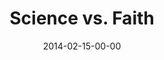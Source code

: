 ---
layout: message
category: message
series: "Heavyweights 2"
title: "Science vs. Faith"
date: 2014-02-15-00-00
message_id: 848
sc-permalink-url: "http://soundcloud.com/crdschurch/science-vs-faith"
audio: "http://s3.amazonaws.com/crossroads-media/messages/audio/heavyweights2_02.mp3"
audio-duration: "55:16"
program: "http://s3.amazonaws.com/crossroads-media/documents/02_15-16_14Program_LO.pdf"
description: "Are science and faith mutually exclusive?"
video: "http://s3.amazonaws.com/crossroads-media/messages/video/heavyweights2_02.mp4"
video-duration: "55:16"
yt-video-id: "d00ZqteHdYQ"
video-image: "http://s3.amazonaws.com/crossroads-media/images/heavyweight2_02_still.jpg"
tag: 
 - crossroads
 - crossroads-church
 - science
 - faith
 - brian-tome
 - keith-crutcher
 - program
explicit: false
---